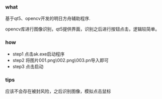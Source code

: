 ### what

基于qt5、opencv开发的明日方舟辅助程序.

opencv库进行图像识别，qt5提供界面，识别之后进行按钮点击，逻辑较简单。

### how

- step1 点击ak.exe启动程序
- step2 将图片001.png\002.png\003.pn导入即可
- step3 点击启动

### tips

应该不会存在被封风险，之后识别图像，模拟点击鼠标